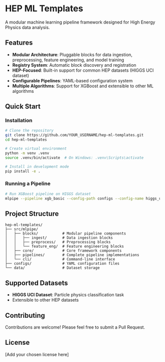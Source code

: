 # HEP ML Templates

A modular machine learning pipeline framework designed for High Energy Physics data analysis.

## Features

- **Modular Architecture**: Pluggable blocks for data ingestion, preprocessing, feature engineering, and model training
- **Registry System**: Automatic block discovery and registration
- **HEP-Focused**: Built-in support for common HEP datasets (HIGGS UCI dataset)
- **Configurable Pipelines**: YAML-based configuration system
- **Multiple Algorithms**: Support for XGBoost and extensible to other ML algorithms

## Quick Start

### Installation

```bash
# Clone the repository
git clone https://github.com/YOUR_USERNAME/hep-ml-templates.git
cd hep-ml-templates

# Create virtual environment
python -m venv .venv
source .venv/bin/activate  # On Windows: .venv\Scripts\activate

# Install in development mode
pip install -e .
```

### Running a Pipeline

```bash
# Run XGBoost pipeline on HIGGS dataset
mlpipe --pipeline xgb_basic --config-path configs --config-name higgs_uci
```

## Project Structure

```
hep-ml-templates/
├── src/mlpipe/
│   ├── blocks/           # Modular pipeline components
│   │   ├── ingest/       # Data ingestion blocks
│   │   ├── preprocess/   # Preprocessing blocks
│   │   └── feature_eng/  # Feature engineering blocks
│   ├── core/             # Core framework components
│   ├── pipelines/        # Complete pipeline implementations
│   └── cli/              # Command-line interface
├── configs/              # YAML configuration files
└── data/                 # Dataset storage
```

## Supported Datasets

- **HIGGS UCI Dataset**: Particle physics classification task
- Extensible to other HEP datasets

## Contributing

Contributions are welcome! Please feel free to submit a Pull Request.

## License

[Add your chosen license here]
